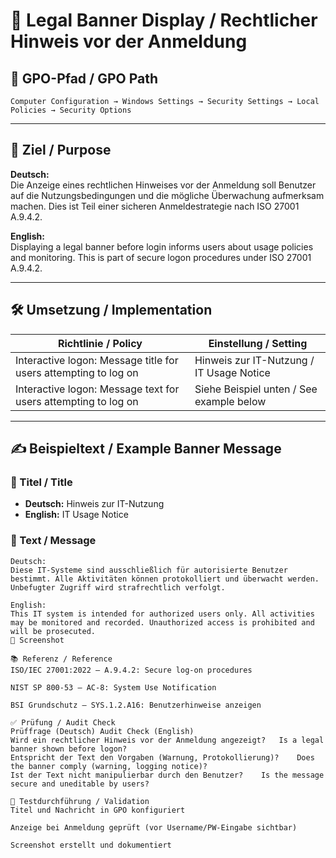 

# 📜 Legal Banner Display / Rechtlicher Hinweis vor der Anmeldung

## 📌 GPO-Pfad / GPO Path
`Computer Configuration → Windows Settings → Security Settings → Local Policies → Security Options`

---

## 🎯 Ziel / Purpose

**Deutsch:**  
Die Anzeige eines rechtlichen Hinweises vor der Anmeldung soll Benutzer auf die Nutzungsbedingungen und die mögliche Überwachung aufmerksam machen. Dies ist Teil einer sicheren Anmeldestrategie nach ISO 27001 A.9.4.2.

**English:**  
Displaying a legal banner before login informs users about usage policies and monitoring. This is part of secure logon procedures under ISO 27001 A.9.4.2.

---

## 🛠️ Umsetzung / Implementation

| Richtlinie / Policy                                                | Einstellung / Setting                                     |
|--------------------------------------------------------------------|------------------------------------------------------------|
| Interactive logon: Message title for users attempting to log on    | Hinweis zur IT-Nutzung / IT Usage Notice                  |
| Interactive logon: Message text for users attempting to log on     | Siehe Beispiel unten / See example below                  |

---

## ✍️ Beispieltext / Example Banner Message

### 🔖 Titel / Title

- **Deutsch:** Hinweis zur IT-Nutzung  
- **English:** IT Usage Notice

### 📄 Text / Message

```plaintext
Deutsch:
Diese IT-Systeme sind ausschließlich für autorisierte Benutzer bestimmt. Alle Aktivitäten können protokolliert und überwacht werden. Unbefugter Zugriff wird strafrechtlich verfolgt.

English:
This IT system is intended for authorized users only. All activities may be monitored and recorded. Unauthorized access is prohibited and will be prosecuted.
📸 Screenshot

📚 Referenz / Reference
ISO/IEC 27001:2022 – A.9.4.2: Secure log-on procedures

NIST SP 800-53 – AC-8: System Use Notification

BSI Grundschutz – SYS.1.2.A16: Benutzerhinweise anzeigen

✅ Prüfung / Audit Check
Prüffrage (Deutsch)	Audit Check (English)
Wird ein rechtlicher Hinweis vor der Anmeldung angezeigt?	Is a legal banner shown before logon?
Entspricht der Text den Vorgaben (Warnung, Protokollierung)?	Does the banner comply (warning, logging notice)?
Ist der Text nicht manipulierbar durch den Benutzer?	Is the message secure and uneditable by users?

🧪 Testdurchführung / Validation
Titel und Nachricht in GPO konfiguriert

Anzeige bei Anmeldung geprüft (vor Username/PW-Eingabe sichtbar)

Screenshot erstellt und dokumentiert





